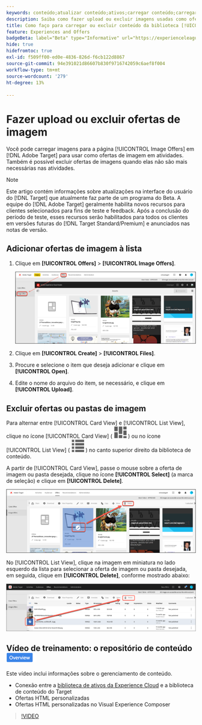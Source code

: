 ```yaml
---
keywords: conteúdo;atualizar conteúdo;ativos;carregar conteúdo;carregar ativo;excluir conteúdo
description: Saiba como fazer upload ou excluir imagens usadas como ofertas de imagem.
title: Como faço para carregar ou excluir conteúdo da biblioteca [!UICONTROL Offers]?
feature: Experiences and Offers
badgeBeta: label="Beta" type="Informative" url="https://experienceleague.adobe.com/docs/target/using/introduction/intro.html?lang=pt-BR#beta newtab=true" tooltip="O que são recursos beta no  [!DNL Adobe Target]."
hide: true
hidefromtoc: true
exl-id: f509ff00-ed0e-4836-826d-f6cb122d8867
source-git-commit: 94e391021d86607b830f9716742059c6aef8f004
workflow-type: tm+mt
source-wordcount: '279'
ht-degree: 13%

---
```


# Fazer upload ou excluir ofertas de imagem

Você pode carregar imagens para a página [!UICONTROL Image Offers] em [!DNL Adobe Target] para usar como ofertas de imagem em atividades. Também é possível excluir ofertas de imagens quando elas não são mais necessárias nas atividades.

>[!NOTE]
>
>Este artigo contém informações sobre atualizações na interface do usuário do [!DNL Target] que atualmente faz parte de um programa do Beta. A equipe do [!DNL Adobe Target] geralmente habilita novos recursos para clientes selecionados para fins de teste e feedback. Após a conclusão do período de teste, esses recursos serão habilitados para todos os clientes em versões futuras do [!DNL Target Standard/Premium] e anunciados nas notas de versão.

## Adicionar ofertas de imagem à lista

1. Clique em **[!UICONTROL Offers]** > **[!UICONTROL Image Offers]**.

   ![Ofertas > Ofertas de imagem](/help/main/c-experiences/c-manage-content/assets/image-offers-new.png)

1. Clique em **[!UICONTROL Create]** > **[!UICONTROL Files]**.
1. Procure e selecione o item que deseja adicionar e clique em **[!UICONTROL Open]**.
1. Edite o nome do arquivo do item, se necessário, e clique em **[!UICONTROL Upload]**.

## Excluir ofertas ou pastas de imagem

Para alternar entre [!UICONTROL Card View] e [!UICONTROL List View], clique no ícone [!UICONTROL Card View] ( ![Exibição de cartão](/help/main/c-experiences/c-manage-content/assets/icon-tile.png) ) ou no ícone [!UICONTROL List View] ( ![Exibição de lista](/help/main/c-experiences/c-manage-content/assets/icon-list-view.png) ) no canto superior direito da biblioteca de conteúdo.

A partir de [!UICONTROL Card View], passe o mouse sobre a oferta de imagem ou pasta desejada, clique no ícone **[!UICONTROL Select]** (a marca de seleção) e clique em **[!UICONTROL Delete]**.

![Excluir oferta da exibição de cartão](/help/main/c-experiences/c-manage-content/assets/delete-card-view.png)

No [!UICONTROL List View], clique na imagem em miniatura no lado esquerdo da lista para selecionar a oferta de imagem ou pasta desejada, em seguida, clique em **[!UICONTROL Delete]**, conforme mostrado abaixo:

![Excluir item selecionado](/help/main/c-experiences/c-manage-content/assets/delete-image-offer.png)

## Vídeo de treinamento: o repositório de conteúdo ![Selo de visão geral](/help/main/assets/overview.png)

Este vídeo inclui informações sobre o gerenciamento de conteúdo.

* Conexão entre a [biblioteca de ativos da Experience Cloud](https://experienceleague.adobe.com/docs/core-services/interface/assets/creative-cloud.html) e a biblioteca de conteúdo do Target
* Ofertas HTML personalizadas
* Ofertas HTML personalizadas no Visual Experience Composer

>[!VIDEO](https://video.tv.adobe.com/v/17387)
